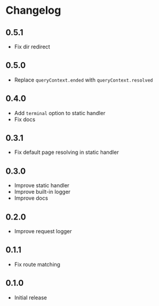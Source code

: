 # Changelog

## 0.5.1

- Fix dir redirect

## 0.5.0

- Replace `queryContext.ended` with `queryContext.resolved`

## 0.4.0

- Add `terminal` option to static handler
- Fix docs

## 0.3.1

- Fix default page resolving in static handler

## 0.3.0

- Improve static handler
- Improve built-in logger
- Improve docs

## 0.2.0

- Improve request logger

## 0.1.1

- Fix route matching

## 0.1.0

- Initial release
